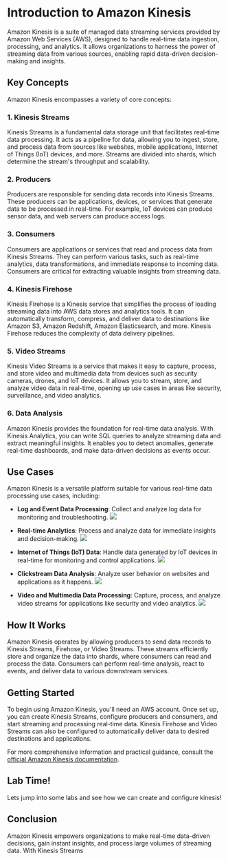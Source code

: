 # Introduction to Amazon Kinesis

Amazon Kinesis is a suite of managed data streaming services provided by Amazon Web Services (AWS), designed to handle real-time data ingestion, processing, and analytics. It allows organizations to harness the power of streaming data from various sources, enabling rapid data-driven decision-making and insights.

## Key Concepts

Amazon Kinesis encompasses a variety of core concepts:

### 1. Kinesis Streams

Kinesis Streams is a fundamental data storage unit that facilitates real-time data processing. It acts as a pipeline for data, allowing you to ingest, store, and process data from sources like websites, mobile applications, Internet of Things (IoT) devices, and more. Streams are divided into shards, which determine the stream's throughput and scalability.

### 2. Producers

Producers are responsible for sending data records into Kinesis Streams. These producers can be applications, devices, or services that generate data to be processed in real-time. For example, IoT devices can produce sensor data, and web servers can produce access logs.

### 3. Consumers

Consumers are applications or services that read and process data from Kinesis Streams. They can perform various tasks, such as real-time analytics, data transformations, and immediate response to incoming data. Consumers are critical for extracting valuable insights from streaming data.

### 4. Kinesis Firehose

Kinesis Firehose is a Kinesis service that simplifies the process of loading streaming data into AWS data stores and analytics tools. It can automatically transform, compress, and deliver data to destinations like Amazon S3, Amazon Redshift, Amazon Elasticsearch, and more. Kinesis Firehose reduces the complexity of data delivery pipelines.

### 5. Video Streams

Kinesis Video Streams is a service that makes it easy to capture, process, and store video and multimedia data from devices such as security cameras, drones, and IoT devices. It allows you to stream, store, and analyze video data in real-time, opening up use cases in areas like security, surveillance, and video analytics.

### 6. Data Analysis

Amazon Kinesis provides the foundation for real-time data analysis. With Kinesis Analytics, you can write SQL queries to analyze streaming data and extract meaningful insights. It enables you to detect anomalies, generate real-time dashboards, and make data-driven decisions as events occur.

## Use Cases

Amazon Kinesis is a versatile platform suitable for various real-time data processing use cases, including:

- **Log and Event Data Processing**: Collect and analyze log data for monitoring and troubleshooting.
![](https://d2908q01vomqb2.cloudfront.net/b6692ea5df920cad691c20319a6fffd7a4a766b8/2020/07/30/StreamTransformAnalyzeKinesisLambdaRedshift1.png)


- **Real-time Analytics**: Process and analyze data for immediate insights and decision-making.
![](https://d2908q01vomqb2.cloudfront.net/b6692ea5df920cad691c20319a6fffd7a4a766b8/2021/06/29/bdb1482-1-image001.png)


- **Internet of Things (IoT) Data**: Handle data generated by IoT devices in real-time for monitoring and control applications.
![](https://d2908q01vomqb2.cloudfront.net/f6e1126cedebf23e1463aee73f9df08783640400/2023/08/03/Untitled-Diagram.png)


- **Clickstream Data Analysis**: Analyze user behavior on websites and applications as it happens.
![](https://docs.aws.amazon.com/images/whitepapers/latest/streaming-data-solutions-amazon-kinesis/images/SDS-image-4.png)


- **Video and Multimedia Data Processing**: Capture, process, and analyze video streams for applications like security and video analytics.
![](https://d2908q01vomqb2.cloudfront.net/f1f836cb4ea6efb2a0b1b99f41ad8b103eff4b59/2018/04/21/FacialRekognition1.png)

## How It Works

Amazon Kinesis operates by allowing producers to send data records to Kinesis Streams, Firehose, or Video Streams. These streams efficiently store and organize the data into shards, where consumers can read and process the data. Consumers can perform real-time analysis, react to events, and deliver data to various downstream services.

## Getting Started

To begin using Amazon Kinesis, you'll need an AWS account. Once set up, you can create Kinesis Streams, configure producers and consumers, and start streaming and processing real-time data. Kinesis Firehose and Video Streams can also be configured to automatically deliver data to desired destinations and applications.

For more comprehensive information and practical guidance, consult the [official Amazon Kinesis documentation](https://docs.aws.amazon.com/kinesis/).

## Lab Time!
Lets jump into some labs and see how we can create and configure kinesis!

## Conclusion

Amazon Kinesis empowers organizations to make real-time data-driven decisions, gain instant insights, and process large volumes of streaming data. With Kinesis Streams
